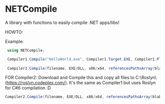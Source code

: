 # NETCompile
A library with functions to easily compile .NET apps/libs!

HOWTO:

Example:
```c#
 using NETCompile;

 Compiler1.Compile("HelloWorld.exe", Compiler1.Target.EXE, Compiler1.Platform.x86, new string[] { "",""}, new string[] { "", "" }, false, @"C:\Users\ion\Desktop\helloworld.cs", Compiler1.Language.CSharp);
 
 Compiler1.Compile(filename, EXE/DLL, x86/x64, referencesPathsArray(blablabla.dll,bla.dll), ressourcesPathArray(hey.txt,test.dat), allowUnsafeCode, sourceFile, CSharp/VB);
```


FOR Compiler2: Download and Compile this and copy all files to C:\Roslyn\ (https://roslyn.codeplex.com/). It's the same as Compiler1 but uses Roslyn for C#6 compilation :D
```c#
Compiler2.Compile(filename, EXE/DLL, x86/x64, referencesPathsArray(blablabla.dll,bla.dll), ressourcesPathArray(hey.txt,test.dat), allowUnsafeCode, sourceFile, CSharp/VB);
```
